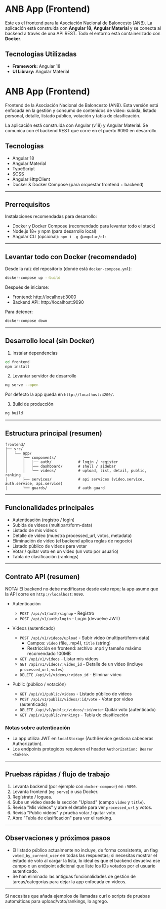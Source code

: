 # ANB App (Frontend)

Este es el frontend para la Asociación Nacional de Baloncesto (ANB). La aplicación está construida con **Angular 18**, **Angular Material** y se conecta al backend a través de una API REST. Todo el entorno está containerizado con **Docker**.

## Tecnologías Utilizadas
* **Framework:** Angular 18
* **UI Library:** Angular Material
# ANB App (Frontend)

Frontend de la Asociación Nacional de Baloncesto (ANB). Esta versión está enfocada en la gestión y consumo de contenidos de video: subida, listado personal, detalle, listado público, votación y tabla de clasificación.

La aplicación está construida con Angular (v18) y Angular Material. Se comunica con el backend REST que corre en el puerto 9090 en desarrollo.

## Tecnologías
- Angular 18
- Angular Material
- TypeScript
- SCSS
- Angular HttpClient
- Docker & Docker Compose (para orquestar frontend + backend)

---
## Prerrequisitos
Instalaciones recomendadas para desarrollo:
- Docker y Docker Compose (recomendado para levantar todo el stack)
- Node.js 18+ y npm (para desarrollo local)
- Angular CLI (opcional): `npm i -g @angular/cli`

---
## Levantar todo con Docker (recomendado)
Desde la raíz del repositorio (donde está `docker-compose.yml`):

```bash
docker-compose up --build
```

Después de iniciarse:

- Frontend: http://localhost:3000
- Backend API: http://localhost:9090

Para detener:

```bash
docker-compose down
```

---
## Desarrollo local (sin Docker)

1) Instalar dependencias

```bash
cd frontend
npm install
```

2) Levantar servidor de desarrollo

```bash
ng serve --open
```

Por defecto la app queda en `http://localhost:4200/`.

3) Build de producción

```bash
ng build
```

---
## Estructura principal (resumen)

```
frontend/
├── src/
│   └── app/
│       ├── components/
│       │   ├── auth/            # login / register
│       │   ├── dashboard/       # shell / sidebar
│       │   └── videos/          # upload, list, detail, public, ranking
│       ├── services/            # api services (video.service, auth.service, api.service)
│       └── guards/              # auth guard
```

---
## Funcionalidades principales

- Autenticación (registro / login)
- Subida de videos (multipart/form-data)
- Listado de mis videos
- Detalle de video (muestra processed_url, votos, metadata)
- Eliminación de video (el backend aplica reglas de negocio)
- Listado público de videos para votar
- Votar / quitar voto en un video (un voto por usuario)
- Tabla de clasificación (rankings)

---
## Contrato API (resumen)

NOTA: El backend no debe modificarse desde este repo; la app asume que la API corre en `http://localhost:9090`.

- Autenticación
  - `POST /api/v1/auth/signup`  - Registro
  - `POST /api/v1/auth/login`   - Login (devuelve JWT)

- Videos (autenticado)
  - `POST /api/v1/videos/upload`           - Subir video (multipart/form-data)
      - Campos: `video` (file, .mp4), `title` (string)
      - Restricción en frontend: archivo .mp4 y tamaño máximo recomendado 100MB
  - `GET /api/v1/videos`                    - Listar mis videos
  - `GET /api/v1/videos/:video_id`         - Detalle de un video (incluye `processed_url`, `votes`)
  - `DELETE /api/v1/videos/:video_id`      - Eliminar video

- Public (público / votación)
  - `GET /api/v1/public/videos`            - Listado público de videos
  - `POST /api/v1/public/videos/:id/vote`  - Votar por video (autenticado)
  - `DELETE /api/v1/public/videos/:id/vote`- Quitar voto (autenticado)
  - `GET /api/v1/public/rankings`          - Tabla de clasificación

### Notas sobre autenticación
- La app utiliza JWT en `localStorage` (AuthService gestiona cabeceras Authorization).
- Los endpoints protegidos requieren el header `Authorization: Bearer <token>`.

---
## Pruebas rápidas / flujo de trabajo

1. Levanta backend (por ejemplo con `docker-compose`) en `:9090`.
2. Levanta frontend (`ng serve`) o usa Docker.
3. Regístrate / loguea.
4. Sube un video desde la sección "Upload" (campo `video` y `title`).
5. Revisa "Mis videos" y abre el detalle para ver `processed_url` y votos.
6. Revisa "Public videos" y prueba votar / quitar voto.
7. Abre "Tabla de clasificación" para ver el ranking.

---
## Observaciones y próximos pasos

- El listado público actualmente no incluye, de forma consistente, un flag `voted_by_current_user` en todas las respuestas; si necesitas mostrar el estado de voto al cargar la lista, lo ideal es que el backend devuelva ese campo o un endpoint adicional que liste los IDs votados por el usuario autenticado.
- Se han eliminado las antiguas funcionalidades de gestión de tareas/categorías para dejar la app enfocada en videos.

---
Si necesitas que añada ejemplos de llamadas curl o scripts de pruebas automáticas para upload/voto/rankings, lo agrego.
